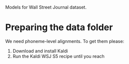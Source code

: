 Models for Wall Street Journal dataset.

# Preparing the data folder

We need phoneme-level alignments. To get them please:
1. Download and install Kaldi
2. Run the Kaldi WSJ S5 recipe until you reach 